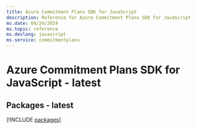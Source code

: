 ```yaml
---
title: Azure Commitment Plans SDK for JavaScript
description: Reference for Azure Commitment Plans SDK for JavaScript
ms.date: 04/24/2024
ms.topic: reference
ms.devlang: javascript
ms.service: commitmentplans
---
```

# Azure Commitment Plans SDK for JavaScript - latest
## Packages - latest
[!INCLUDE [packages](commitment-plans-index.md)]